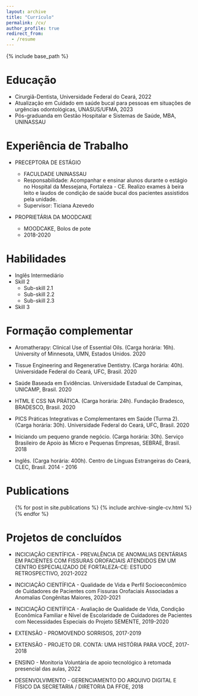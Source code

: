 ```yaml
---
layout: archive
title: "Currículo"
permalink: /cv/
author_profile: true
redirect_from:
  - /resume
---
```


{% include base_path %}

Educação
======
* Cirurgiã-Dentista, Universidade Federal do Ceará, 2022
* Atualização em Cuidado em saúde bucal para pessoas em situações de urgências odontológicas, UNASUS/UFMA, 2023
* Pós-graduanda em Gestão Hospitalar e Sistemas de Saúde, MBA, UNINASSAU

Experiência de Trabalho
======
* PRECEPTORA DE ESTÁGIO
  * FACULDADE UNINASSAU
  * Responsabilidade: Acompanhar e ensinar alunos durante o estágio no Hospital da Messejana, Fortaleza - CE. Realizo exames à beira leito e laudos de condição de saúde bucal dos pacientes assistidos pela unidade.
  * Supervisor: Ticiana Azevedo

* PROPRIETÁRIA DA MOODCAKE
  * MOODCAKE, Bolos de pote
  * 2018-2020
  
Habilidades
======
* Inglês Intermediário
* Skill 2
  * Sub-skill 2.1
  * Sub-skill 2.2
  * Sub-skill 2.3
* Skill 3

Formação complementar
======
* Aromatherapy: Clinical Use of Essential Oils. (Carga horária: 16h).
University of Minnesota, UMN, Estados Unidos. 2020

* Tissue Engineering and Regenerative Dentistry. (Carga horária: 40h).
Universidade Federal do Ceará, UFC, Brasil. 2020

* Saúde Baseada em Evidências.
Universidade Estadual de Campinas, UNICAMP, Brasil. 2020

* HTML E CSS NA PRÁTICA. (Carga horária: 24h).
Fundação Bradesco, BRADESCO, Brasil. 2020

* PICS Práticas Integrativas e Complementares em Saúde (Turma 2). (Carga horária: 30h).
Universidade Federal do Ceará, UFC, Brasil. 2020

* Iniciando um pequeno grande negócio. (Carga horária: 30h).
Serviço Brasileiro de Apoio às Micro e Pequenas Empresas, SEBRAE, Brasil. 2018

* Inglês. (Carga horária: 400h).
Centro de Línguas Estrangeiras do Ceará, CLEC, Brasil. 2014 - 2016

Publications
======
  <ul>{% for post in site.publications %}
    {% include archive-single-cv.html %}
  {% endfor %}</ul>
  
Projetos de concluídos
======
* INCICIAÇÃO CIENTÍFICA - PREVALÊNCIA DE ANOMALIAS DENTÁRIAS EM PACIENTES COM FISSURAS OROFACIAIS ATENDIDOS EM UM CENTRO ESPECIALIZADO DE FORTALEZA-CE: ESTUDO RETROSPECTIVO, 2021-2022
 
* INCICIAÇÃO CIENTÍFICA - Qualidade de Vida e Perfil Socioeconômico de Cuidadores de Pacientes com Fissuras Orofaciais Associadas a Anomalias Congênitas Maiores, 2020-2021

* INCICIAÇÃO CIENTÍFICA - Avaliação de Qualidade de Vida, Condição Econômica Familiar e Nível de Escolaridade de Cuidadores de Pacientes com Necessidades Especiais do Projeto SEMENTE, 2019-2020

* EXTENSÃO - PROMOVENDO SORRISOS, 2017-2019

* EXTENSÃO - PROJETO DR. CONTA: UMA HISTÓRIA PARA VOCÊ, 2017-2018

* ENSINO - Monitoria Voluntária de apoio tecnológico à retomada presencial das aulas, 2022

* DESENVOLVIMENTO - GERENCIAMENTO DO ARQUIVO DIGITAL E FÍSICO DA SECRETARIA / DIRETORIA DA FFOE, 2018
